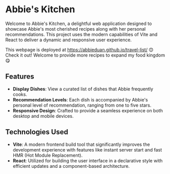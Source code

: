 # Abbie's Kitchen

Welcome to Abbie's Kitchen, a delightful web application designed to showcase Abbie's most cherished recipes along with her personal recommendations. This project uses the modern capabilities of Vite and React to deliver a dynamic and responsive user experience.

This webpage is deployed at https://abbieduan.github.io/travel-list/ 😊 Check it out! Welcome to provide more recipes to expand my food kingdom 😋

## Features

- **Display Dishes**: View a curated list of dishes that Abbie frequently cooks.
- **Recommendation Levels**: Each dish is accompanied by Abbie's personal level of recommendation, ranging from one to five stars.
- **Responsive Design**: Crafted to provide a seamless experience on both desktop and mobile devices.

## Technologies Used

- **Vite**: A modern frontend build tool that significantly improves the development experience with features like instant server start and fast HMR (Hot Module Replacement).
- **React**: Utilized for building the user interface in a declarative style with efficient updates and a component-based architecture.
